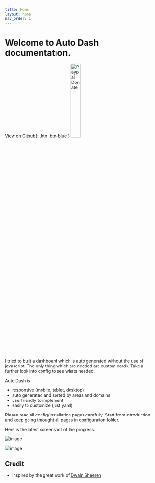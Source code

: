 ```yaml
---
title: Home
layout: home
nav_order: 1
---
```


# Welcome to Auto Dash documentation. 

[View on Github](https://github.com/xBourner/auto-dash){: .btn .btn-blue }
<a href="https://www.paypal.com/donate/?hosted_button_id=CQ8QP9QQ3JU9Y" target="_blank"><img src="https://raw.githubusercontent.com/stefan-niedermann/paypal-donate-button/master/paypal-donate-button.png" alt="Paypal Donate" style="width: 25% !important; margin-bottom: -18px !important;"></a>

I tried to built a dashboard which is auto generated without the use of javascript.
The only thing which are needed are custom cards. Take a further look into config to see whats needed.

Auto Dash is

- responsive (mobile, tablet, desktop)
- auto generated and sorted by areas and domains
- userfriendly to implement
- easily to customize (just yaml)

Please read all config/installation pages carefully. Start from introduction and keep going throught all pages in configuration folder.


Here is the latest screenshot of the progress.

![image](https://github.com/xBourner/auto-dash/assets/64064679/f1e1ca2b-5e6c-447f-9cc8-ab3e46cf2ce3)


![image](https://github.com/xBourner/auto-dash/assets/64064679/31cc9403-2658-4d79-bec4-11b9cb377f15)


## Credit

- inspired by the great work of [Dwain Sheeren](https://github.com/dwainscheeren/dwains-lovelace-dashboard)




